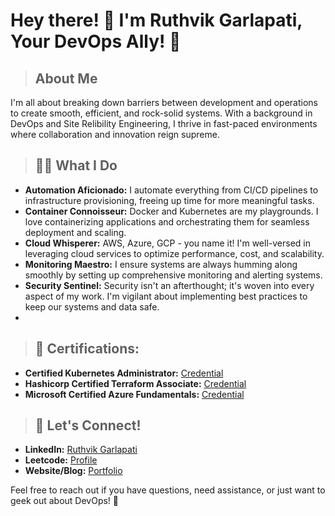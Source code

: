 


# Hey there! 👋 I'm Ruthvik Garlapati, Your DevOps Ally! 🚀

> ## About Me
I'm all about breaking down barriers between development and operations to create smooth, efficient, and rock-solid systems. With a background in DevOps and Site Relibility Engineering, I thrive in fast-paced environments where collaboration and innovation reign supreme.

> ## :technologist: What I Do
- **Automation Aficionado:** I automate everything from CI/CD pipelines to infrastructure provisioning, freeing up time for more meaningful tasks.
- **Container Connoisseur:** Docker and Kubernetes are my playgrounds. I love containerizing applications and orchestrating them for seamless deployment and scaling.
- **Cloud Whisperer:** AWS, Azure, GCP - you name it! I'm well-versed in leveraging cloud services to optimize performance, cost, and scalability.
- **Monitoring Maestro:** I ensure systems are always humming along smoothly by setting up comprehensive monitoring and alerting systems.
- **Security Sentinel:** Security isn't an afterthought; it's woven into every aspect of my work. I'm vigilant about implementing best practices to keep our systems and data safe.
- 
> ## :newspaper: Certifications:
- **Certified Kubernetes Administrator:** [Credential](https://www.credly.com/badges/8067d292-b8aa-4a86-ad16-5ae29a99553d)
- **Hashicorp Certified Terraform Associate:** [Credential](https://www.credly.com/badges/fcbb30be-aed9-4bb8-9b42-15f1db4c0da1/linked_in_profile)
- **Microsoft Certified Azure Fundamentals:** [Credential](https://learn.microsoft.com/en-in/users/ruthvikgarlapati-8692/credentials/3831ce1f37da4222?ref=https%3A%2F%2Fwww.linkedin.com%2F)

  
> ##  :handshake: Let's Connect!
- **LinkedIn:** [Ruthvik Garlapati](https://www.linkedin.com/in/ruthvikg31/)
- **Leetcode:** [Profile](https://leetcode.com/ruthvikg31)
- **Website/Blog:** [Portfolio](https://kubectl.live)

Feel free to reach out if you have questions, need assistance, or just want to geek out about DevOps! 🚀
